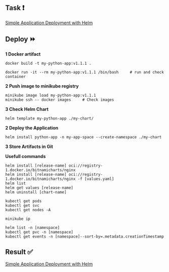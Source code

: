 ## Task :heavy_exclamation_mark:

[Simple Application Deployment with Helm](https://github.com/rolling-scopes-school/tasks/blob/master/devops/modules/3_ci-configuration/task_5.md)

## Deploy :fast_forward:

**1 Docker artifact**
```
docker build -t my-python-app:v1.1.1 .
```

```
docker run -it --rm my-python-app:v1.1.1 /bin/bash     # run and check container
```

**2 Push image to minikube registry**
```
minikube image load my-python-app:v1.1.1
minikube ssh -- docker images     # Check images
```

**3 Check Helm Chart**
```
helm template my-python-app ./my-chart/
```

**2 Deploy the Application**
```
helm install python-app -n my-app-space --create-namespace ./my-chart
```

**3 Store Artifacts in Git**

**Usefull commands**
```
helm install [release-name] oci://registry-1.docker.io/bitnamicharts/nginx
helm install [release-name] oci://registry-1.docker.io/bitnamicharts/nginx -f [values.yaml]
helm list
helm get values [release-name]
helm uninstall [chart-name]

kubectl get pods
kubectl get svc
kubectl get nodes -A

minikube ip

helm list -n [namespace]
kubectl get pvc -n [namespace]
kubectl get events -n [namespace]--sort-by=.metadata.creationTimestamp
```

## Result :white_check_mark:

[Simple Application Deployment with Helm](https://github.com/gantsevich-yuri/rsschool-devops-course-tasks/pull/4)
